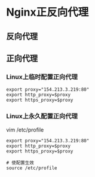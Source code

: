 # Nginx正反向代理


## 反向代理




## 正向代理


### Linux上临时配置正向代理

```shell
export proxy="154.213.3.219:80"
export http_proxy=$proxy
export https_proxy=$proxy
```


### Linux上永久配置正向代理

vim /etc/profile

```shell
export proxy="154.213.3.219:80"
export http_proxy=$proxy
export https_proxy=$proxy

# 使配置生效
source /etc/profile
```